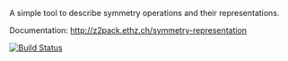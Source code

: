 A simple tool to describe symmetry operations and their representations.

Documentation: http://z2pack.ethz.ch/symmetry-representation

[![Build Status](https://travis-ci.org/greschd/symmetry-representation.svg?branch=master)](https://travis-ci.org/greschd/symmetry-representation)
